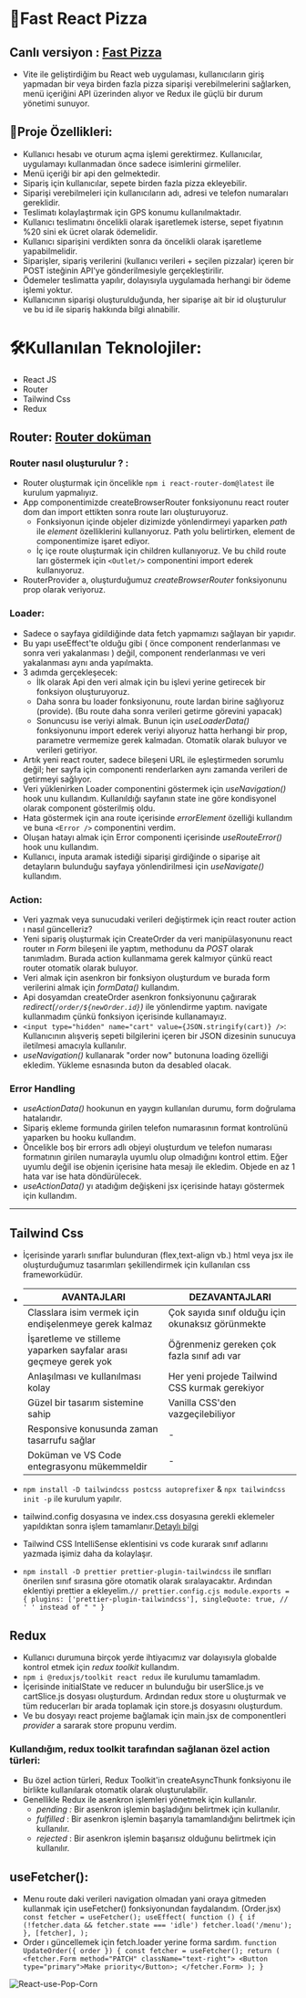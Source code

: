 # 🍕Fast React Pizza 
## Canlı versiyon : <a href="https://fast-pizza-app-bb.netlify.app/">Fast Pizza</a>
- Vite ile geliştirdiğim bu React web uygulaması, kullanıcıların giriş yapmadan bir veya birden fazla pizza siparişi verebilmelerini sağlarken, menü içeriğini API üzerinden alıyor ve Redux ile güçlü bir durum yönetimi sunuyor.

## 📝Proje Özellikleri:

- Kullanıcı hesabı ve oturum açma işlemi gerektirmez. Kullanıcılar, uygulamayı kullanmadan önce sadece isimlerini girmeliler.
- Menü içeriği bir api den gelmektedir.
- Sipariş için kullanıcılar, sepete birden fazla pizza ekleyebilir.
- Siparişi verebilmeleri için kullanıcıların adı, adresi ve telefon numaraları gereklidir.
- Teslimatı kolaylaştırmak için GPS konumu kullanılmaktadır.
- Kullanıcı teslimatını öncelikli olarak işaretlemek isterse, sepet fiyatının %20 sini ek ücret olarak ödemelidir.
- Kullanıcı siparişini verdikten sonra da öncelikli olarak işaretleme yapabilmelidir.
- Siparişler, sipariş verilerini (kullanıcı verileri + seçilen pizzalar) içeren bir POST isteğinin API'ye gönderilmesiyle gerçekleştirilir.
- Ödemeler teslimatta yapılır, dolayısıyla uygulamada herhangi bir ödeme işlemi yoktur.
- Kullanıcının siparişi oluşturulduğunda, her siparişe ait bir id oluşturulur ve bu id ile sipariş hakkında bilgi alınabilir.

# 🛠Kullanılan Teknolojiler:

- React JS
- Router
- Tailwind Css
- Redux

## Router: <a href="https://reactrouter.com/en/main"> Router doküman </a>

### Router nasıl oluşturulur ? :

- Router oluşturmak için öncelikle `npm i react-router-dom@latest` ile kurulum yapmalıyız.
- App componentimizde createBrowserRouter fonksiyonunu react router dom dan import ettikten sonra route ları oluşturuyoruz.
  - Fonksiyonun içinde objeler dizimizde yönlendirmeyi yaparken *path* ile *element* özelliklerini kullanıyoruz.
    Path yolu belirtirken, element de componentimize işaret ediyor.
  - İç içe route oluşturmak için children kullanıyoruz. Ve bu child route ları göstermek için `<Outlet/>` componentini import ederek kullanıyoruz.
- RouterProvider a, oluşturduğumuz _createBrowserRouter_ fonksiyonunu prop olarak veriyoruz.

### Loader:

- Sadece o sayfaya gidildiğinde data fetch yapmamızı sağlayan bir yapıdır.
- Bu yapı useEffect'te olduğu gibi ( önce component renderlanması ve sonra veri yakalanması ) değil, component renderlanması ve veri yakalanması aynı anda yapılmakta.
- 3 adımda gerçekleşecek:
  - İlk olarak Api den veri almak için bu işlevi yerine getirecek bir fonksiyon oluşturuyoruz.
  - Daha sonra bu loader fonksiyonunu, route lardan birine sağlıyoruz (provide). (Bu route daha sonra verileri getirme görevini yapacak)
  - Sonuncusu ise veriyi almak. Bunun için _useLoaderData()_ fonksiyonunu import ederek veriyi alıyoruz hatta herhangi bir prop, parametre vermemize gerek kalmadan. Otomatik olarak buluyor ve verileri getiriyor.
- Artık yeni react router, sadece bileşeni URL ile eşleştirmeden sorumlu değil; her sayfa için componenti renderlarken aynı zamanda verileri de getirmeyi sağlıyor.
- Veri yüklenirken Loader componentini göstermek için _useNavigation()_ hook unu kullandım. Kullanıldığı sayfanın state ine göre kondisyonel olarak component gösterilmiş oldu.
- Hata göstermek için ana route içerisinde _errorElement_ özelliği kullandım ve buna `<Error />` componentini verdim.
- Oluşan hatayı almak için Error componenti içerisinde _useRouteError()_ hook unu kullandım.
- Kullanıcı, inputa aramak istediği siparişi girdiğinde o siparişe ait detayların bulunduğu sayfaya yönlendirilmesi için _useNavigate()_ kullandım.

### Action:

- Veri yazmak veya sunucudaki verileri değiştirmek için react router action ı nasıl güncelleriz?
- Yeni sipariş oluşturmak için CreateOrder da veri manipülasyonunu react router ın _Form_ bileşeni ile yaptım, methodunu da _POST_ olarak tanımladım. Burada action kullanmama gerek kalmıyor çünkü react router otomatik olarak buluyor.
- Veri almak için asenkron bir fonksiyon oluşturdum ve burada form verilerini almak için _formData()_ kullandım.
- Api dosyamdan createOrder asenkron fonksiyonunu çağırarak _redirect(`/order/${newOrder.id}`)_ ile yönlendirme yaptım. navigate kullanmadım çünkü fonksiyon içerisinde kullanamayız.
- `<input type="hidden" name="cart" value={JSON.stringify(cart)} />`: Kullanıcının alışveriş sepeti bilgilerini içeren bir JSON dizesinin sunucuya iletilmesi amacıyla kullanılır.
- _useNavigation()_ kullanarak "order now" butonuna loading özelliği ekledim. Yükleme esnasında buton da desabled olacak.

### Error Handling

- _useActionData()_ hookunun en yaygın kullanılan durumu, form doğrulama hatalarıdır.
- Sipariş ekleme formunda girilen telefon numarasının format kontrolünü yaparken bu hooku kullandım.
- Öncelikle boş bir errors adlı objeyi oluşturdum ve telefon numarası formatının girilen numarayla uyumlu olup olmadığını kontrol ettim. Eğer uyumlu değil ise objenin içerisine hata mesajı ile ekledim. Objede en az 1 hata var ise hata döndürülecek.
- _useActionData()_ yı atadığım değişkeni jsx içerisinde hatayı göstermek için kullandım.

---

## Tailwind Css

- İçerisinde yararlı sınıflar bulunduran (flex,text-align vb.) html veya jsx ile oluşturduğumuz tasarımları şekillendirmek için kullanılan css frameworküdür.
- | AVANTAJLARI                                                      | DEZAVANTAJLARI                                    |
  | ---------------------------------------------------------------- | ------------------------------------------------- |
  | Classlara isim vermek için endişelenmeye gerek kalmaz            | Çok sayıda sınıf olduğu için okunaksız görünmekte |
  | İşaretleme ve stilleme yaparken sayfalar arası geçmeye gerek yok | Öğrenmeniz gereken çok fazla sınıf adı var        |
  | Anlaşılması ve kullanılması kolay                                | Her yeni projede Tailwind CSS kurmak gerekiyor    |
  | Güzel bir tasarım sistemine sahip                                | Vanilla CSS'den vazgeçilebiliyor                  |
  | Responsive konusunda zaman tasarrufu sağlar                      | -                                                 |
  | Doküman ve VS Code entegrasyonu mükemmeldir                      | -                                                 |

- `npm install -D tailwindcss postcss autoprefixer` & `npx tailwindcss init -p` ile kurulum yapılır.
- tailwind.config dosyasına ve index.css dosyasına gerekli eklemeler yapıldıktan sonra işlem tamamlanır.<a href="https://tailwindcss.com/docs/installation">Detaylı bilgi</a>
- Tailwind CSS IntelliSense eklentisini vs code kurarak sınıf adlarını yazmada işimiz daha da kolaylaşır.
- `npm install -D prettier prettier-plugin-tailwindcss` ile sınıfları önerilen sınıf sırasına göre otomatik olarak sıralayacaktır. Ardından eklentiyi prettier a ekleyelim.`// prettier.config.cjs
module.exports = {
  plugins: ['prettier-plugin-tailwindcss'],
  singleQuote: true, //  ' ' instead of " "
}`

## Redux

- Kullanıcı durumuna birçok yerde ihtiyacımız var dolayısıyla globalde kontrol etmek için _redux toolkit_ kullandım.
- `npm i @reduxjs/toolkit react redux` ile kurulumu tamamladım.
- İçerisinde initialState ve reducer ın bulunduğu bir userSlice.js ve cartSlice.js dosyası oluşturdum. Ardından redux store u oluşturmak ve tüm reducerları bir arada toplamak için store.js dosyasını oluşturdum.
- Ve bu dosyayı react projeme bağlamak için main.jsx de componentleri _provider_ a sararak store propunu verdim.

### Kullandığım, redux toolkit tarafından sağlanan özel action türleri:

- Bu özel action türleri, Redux Toolkit'in createAsyncThunk fonksiyonu ile birlikte kullanılarak otomatik olarak oluşturulabilir.
- Genellikle Redux ile asenkron işlemleri yönetmek için kullanılır.
  - _pending :_ Bir asenkron işlemin başladığını belirtmek için kullanılır.
  - _fulfilled_ : Bir asenkron işlemin başarıyla tamamlandığını belirtmek için kullanılır.
  - _rejected_ : Bir asenkron işlemin başarısız olduğunu belirtmek için kullanılır.

## useFetcher():

- Menu route daki verileri navigation olmadan yani oraya gitmeden kullanmak için useFetcher() fonksiyonundan faydalandım. (Order.jsx)
  `  const fetcher = useFetcher();
useEffect(
  function () {
    if (!fetcher.data && fetcher.state === 'idle') fetcher.load('/menu');
  },
  [fetcher],
);`
- Order ı güncellemek için fetch.loader yerine forma sardım.
  `function UpdateOrder({ order }) {
  const fetcher = useFetcher();
  return (
    <fetcher.Form method="PATCH" className="text-right">
      <Button type="primary">Make priority</Button>;
    </fetcher.Form>
  );
}`   

![React-use-Pop-Corn](public/fast-react-pizza.gif)
